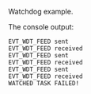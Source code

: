 Watchdog example.

The console output:

```
EVT_WDT_FEED sent
EVT_WDT_FEED received
EVT_WDT_FEED sent
EVT_WDT_FEED received
EVT_WDT_FEED sent
EVT_WDT_FEED received
WATCHED TASK FAILED!
```


